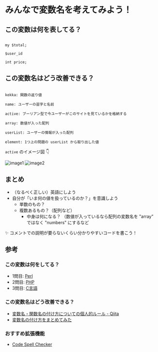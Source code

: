 # みんなで変数名を考えてみよう！


## この変数は何を表してる？


``` 

my $total;

$user_id

int price;

```


## この変数名はどう改善できる？


```

kekka: 関数の返り値

name: ユーザーの苗字と名前

active: ブーリアン型で今ユーザーがこのサイトを見ているかを格納する

array: 数値が入った配列

userList: ユーザーの情報が入った配列

element: 1つ上の問題の userList から取り出した値

```


`active` のイメージ図 👇

![image1](https://i.ibb.co/XS0Nc80/Screen-Shot-2022-06-21-at-1-13-08.png)
![image2](https://i.ibb.co/0Yxktks/Screen-Shot-2022-06-21-at-1-15-13.png)



## まとめ


- （なるべく正しい）英語にしよう
- 自分が「いま何の値を扱っているのか？」を意識しよう
  - 単数のもの？
  - 複数あるもの？（配列など）
    - 中身は何になる？ （数値が入っているなら配列の変数名を "array" ではなく "numbers" にするなど


✨ コメントでの説明が要らないくらい分かりやすいコードを書こう！


## 参考


### この変数は何をしてる？


- 1問目: [Perl](https://perlzemi.com/blog/20081103122562.html)
- 2問目: [PHP](https://qiita.com/Kunikata/items/0337c6744a7c8fbc1586)
- 3問目: [C言語](https://www.javadrive.jp/cstart/var/index4.html)


### この変数名はどう改善できる？


- [変数名・関数名の付け方についての個人的ルール \- Qiita](https://qiita.com/Kunikata/items/0337c6744a7c8fbc1586)
- [変数名の付け方をまとめてみた](https://zenn.dev/naoki_oshiumi/articles/aad7e1b3719fad)


### おすすめ拡張機能


- [Code Spell Checker](https://marketplace.visualstudio.com/items?itemName=streetsidesoftware.code-spell-checker)

